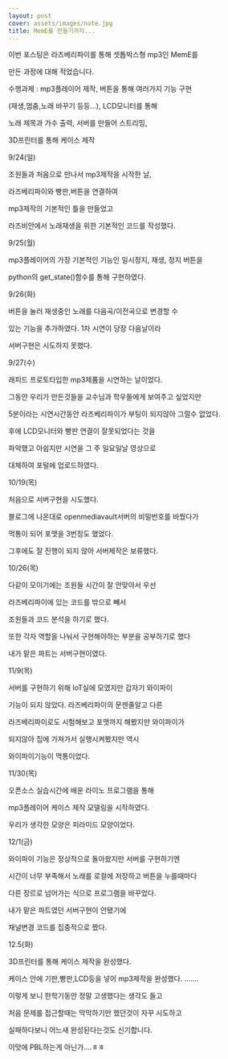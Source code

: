 ```yaml
---
layout: post
cover: assets/images/note.jpg
title: MemE를 만들기까지...
---
```

이번 포스팅은 라즈베리파이를 통해 셋톱박스형 mp3인 MemE를 

만든 과정에 대해 적었습니다.


수행과제 : mp3플레이어 제작, 버튼을 통해 여러가지 기능 구현

(재생,멈춤,노래 바꾸기 등등...), LCD모니터를 통해 

노래 제목과 가수 출력, 서버를 만들어 스트리밍, 

3D프린터를 통해 케이스 제작

9/24(일)

조원들과 처음으로 만나서 mp3제작을 시작한 날,

라즈베리파이와 빵판,버튼을 연결하여 

mp3제작의 기본적인 틀을 만들었고

라즈비안에서 노래재생을 위한 기본적인 코드를 작성했다.

9/25(월)

mp3플레이어의 가장 기본적인 기능인 일시정지, 재생, 정지 버튼을

python의 get_state()함수를 통해 구현하였다.


9/26(화)

버튼을 눌러 재생중인 노래를 다음곡/이전곡으로 변경할 수 

있는 기능을 추가하였다. 1차 시연이 당장 다음날이라 

서버구현은 시도하지 못했다.

9/27(수)

래피드 프로토타입한 mp3제품을 시연하는 날이었다.

그동안 우리가 만든것들을 교수님과 학우들에게 보여주고 싶었지만

5분이라는 시연시간동안 라즈베리파이가 부팅이 되지않아 그럴수 없었다.

후에 LCD모니터와 빵판 연결이 잘못되었다는 것을 

파악했고 아쉽지만 시연을 그 주 일요일날 영상으로 

대체하여 포털에 업로드하였다.

10/19(목)

처음으로 서버구현을 시도했다.

블로그에 나온대로 openmediavault서버의 비밀번호를 바꿨다가 

먹통이 되어 포맷을 3번정도 했었다. 

그후에도 잘 진행이 되지 않아 서버제작은 보류했다.

10/26(목)

다같이 모이기에는 조원들 시간이 잘 안맞아서 우선 

라즈베리파이에 있는 코드를 밖으로 빼서 

조원들과 코드 분석을 하기로 했다.

또한 각자 역할을 나눠서 구현해야하는 부분을 공부하기로 했다

내가 맡은 파트는 서버구현이였다.

11/9(목)

서버를 구현하기 위해 IoT실에 모였지만 갑자기 와이파이 

기능이 되지 않았다. 라즈베리파이의 문젠줄알고 다른 

라즈베리파이로도 시험해보고 포맷까지 해봤지만 와이파이가 

되지않아 집에 가져가서 실행시켜봤지만 역시 

와이파이기능이 먹통이었다.

11/30(목)

오픈소스 실습시간에 배운 라이노 프로그램을 통해 

mp3플레이어 케이스 제작 모델링을 시작하였다. 

우리가 생각한 모양은 피라미드 모양이었다.


12/1(금)

와이파이 기능은 정상적으로 돌아왔지만 서버를 구현하기엔

시간이 너무 부족해서 노래를 로컬에 저장하고 버튼을 누를때마다

다른 장르로 넘어가는 식으로 프로그램을 바꾸었다. 

내가 맡은 파트였던 서버구현이 안됐기에 

채널변경 코드를 집중적으로 짰다.

12.5(화)

3D프린터를 통해 케이스 제작을 완성했다.

케이스 안에 기판,빵판,LCD등을 넣어 mp3제작을 완성했다.
.......

이렇게 보니 한학기동안 정말 고생했다는 생각도 들고

처음 문제를 접근할때는 막막하기만 했던것이 자꾸 시도하고 

실패하다보니 어느새 완성된다는것도 신기합니다.

이맛에 PBL하는게 아닌가....ㅎㅎ
